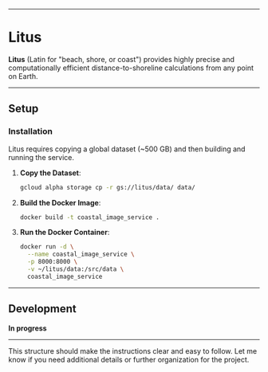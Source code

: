 
---

# Litus

**Litus** (Latin for "beach, shore, or coast") provides highly precise and computationally efficient distance-to-shoreline calculations from any point on Earth.

---

## Setup

### Installation
Litus requires copying a global dataset (~500 GB) and then building and running the service.

1. **Copy the Dataset**:
   ```bash
   gcloud alpha storage cp -r gs://litus/data/ data/
   ```

2. **Build the Docker Image**:
   ```bash
   docker build -t coastal_image_service .
   ```

3. **Run the Docker Container**:
   ```bash
   docker run -d \
     --name coastal_image_service \
     -p 8000:8000 \
     -v ~/litus/data:/src/data \
     coastal_image_service
   ```

---

## Development
**In progress**

---

This structure should make the instructions clear and easy to follow. Let me know if you need additional details or further organization for the project.
